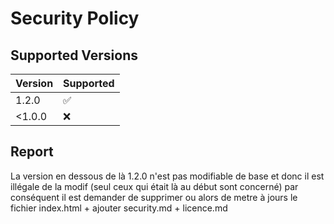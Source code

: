 # Security Policy

## Supported Versions


| Version | Supported          |
| ------- | ------------------ |
| 1.2.0   | :white_check_mark: |
| <1.0.0   | :x: |

## Report</br>
La version en dessous de là 1.2.0 n'est pas modifiable de base et donc il est illégale de la modif (seul ceux qui était là au début sont concerné) par conséquent il est demander de supprimer ou alors de metre à jours le fichier index.html + ajouter security.md + licence.md 
